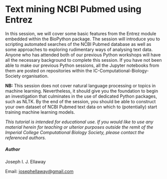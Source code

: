 # Text mining NCBI Pubmed using Entrez 

In this session, we will cover some basic features from the Entrez module embedded within the BioPython package. The session will introduce you to scripting automated searches of the NCBI Pubmed database as well as some approaches to exploring rudimentary ways of analysing text data. Anyone who has attended both of our previous Python workshops will have all the necessary background to complete this session. If you have not been able to make our previous Python sessions, all the Jupyter notebooks from them are posted on repositories within the IC-Computational-Biology-Society organisation. 

**NB:** This session does not cover natural language processing or topics in machine learning. Nevertheless, it should give you the foundation to begin an investigation that culminates in the use of dedicated Python packages, such as NLTK. By the end of the session, you should be able to construct your own dataset of NCBI Pubmed text data on which to (potentially) start training machine learning models.

*This tutorial is intended for educational use. If you would like to use any material herein for teaching or ulterior purposes outside the remit of the Imperial College Computational Biology Society, please contact the referenced authors.*

##### Author 
Joseph I. J. Ellaway

Email: josephellaway@gmail.com
